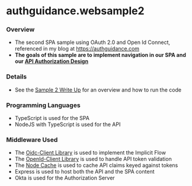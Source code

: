 # authguidance.websample2

### Overview

* The second SPA sample using OAuth 2.0 and Open Id Connect, referenced in my blog at https://authguidance.com
* **The goals of this sample are to implement navigation in our SPA and our [API Authorization Design](https://authguidance.com/2017/10/03/api-tokens-claims/)**

### Details

* See the [Sample 2 Write Up](http://authguidance.com/2017/10/13/improved-spa-code-sample-overview/) for an overview and how to run the code

### Programming Languages

* TypeScript is used for the SPA
* NodeJS with TypeScript is used for the API

### Middleware Used

* The [Oidc-Client Library](https://github.com/IdentityModel/oidc-client-js) is used to implement the Implicit Flow
* The [OpenId-Client Library](https://github.com/panva/node-openid-client) is used to handle API token validation
* The [Node Cache](https://github.com/mpneuried/nodecache) is used to cache API claims keyed against tokens
* Express is used to host both the API and the SPA content
* Okta is used for the Authorization Server

